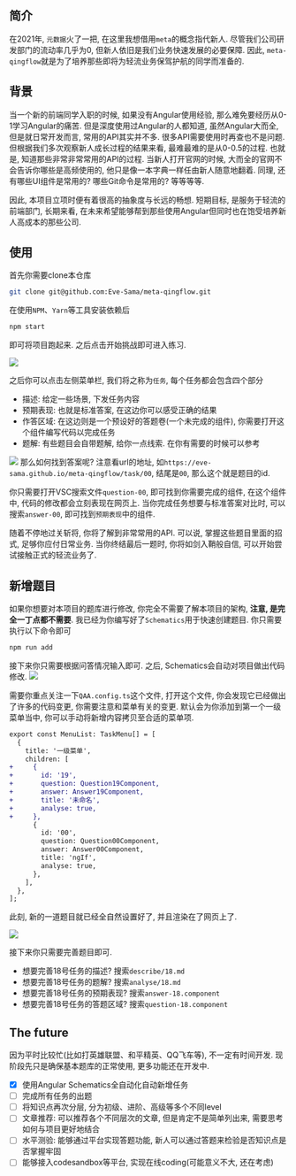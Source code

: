 ## 简介

在2021年, `元数据`火了一把, 在这里我想借用`meta`的概念指代新人. 尽管我们公司研发部门的流动率几乎为0, 但新人依旧是我们业务快速发展的必要保障. 因此, `meta-qingflow`就是为了培养那些即将为轻流业务保驾护航的同学而准备的.

## 背景

当一个新的前端同学入职的时候, 如果没有Angular使用经验, 那么难免要经历从0-1学习Angular的痛苦. 但是深度使用过Angular的人都知道, 虽然Angular大而全, 但是就日常开发而言, 常用的API其实并不多. 很多API需要使用时再查也不是问题. 但根据我们多次观察新人成长过程的结果来看, 最难最难的是从0-0.5的过程. 也就是, 知道那些非常非常常用的API的过程. 当新人打开官网的时候, 大而全的官网不会告诉你哪些是高频使用的, 他只是像一本字典一样任由新人随意地翻着. 同理, 还有哪些UI组件是常用的? 哪些Git命令是常用的? 等等等等.

因此, 本项目立项时便有着很高的抽象度与长远的畅想. 短期目标, 是服务于轻流的前端部门, 长期来看, 在未来希望能够帮到那些使用Angular但同时也在饱受培养新人高成本的那些公司.

## 使用

首先你需要clone本仓库

```bash
git clone git@github.com:Eve-Sama/meta-qingflow.git
```
在使用`NPM`、`Yarn`等工具安装依赖后
```bash
npm start
```
即可将项目跑起来. 之后点击开始挑战即可进入练习.

![][首页]

之后你可以点击左侧菜单栏, 我们将之称为`任务`, 每个任务都会包含四个部分
 - 描述: 给定一些场景, 下发任务内容
 - 预期表现: 也就是标准答案, 在这边你可以感受正确的结果
 - 作答区域: 在这边则是一个预设好的答题卷(一个未完成的组件), 你需要打开这个组件编写代码以完成任务
 - 题解: 有些题目会自带题解, 给你一点线索. 在你有需要的时候可以参考

![][做题]
那么如何找到答案呢? 注意看url的地址, 如`https://eve-sama.github.io/meta-qingflow/task/00`, 结尾是`00`, 那么这个就是题目的id.

你只需要打开VSC搜索文件`question-00`, 即可找到你需要完成的组件, 在这个组件中, 代码的修改都会立刻表现在网页上. 当你完成任务想要与标准答案对比时, 可以搜索`answer-00`, 即可找到`预期表现`中的组件. 

随着不停地过关斩将, 你将了解到非常常用的API. 可以说, 掌握这些题目里面的招式, 足够你应付日常业务. 当你终结最后一题时, 你将如剑入鞘般自信, 可以开始尝试接触正式的轻流业务了.

## 新增题目

如果你想要对本项目的题库进行修改, 你完全不需要了解本项目的架构, **注意, 是完全一丁点都不需要**. 我已经为你编写好了`Schematics`用于快速创建题目. 你只需要执行以下命令即可
```bash
npm run add
```

接下来你只需要根据问答情况输入即可. 之后, Schematics会自动对项目做出代码修改. 
![][npm run add]

需要你重点关注一下`QAA.config.ts`这个文件, 打开这个文件, 你会发现它已经做出了许多的代码变更, 你需要注意和菜单有关的变更. 默认会为你添加到第一个一级菜单当中, 你可以手动将新增内容拷贝至合适的菜单项.
```diff
export const MenuList: TaskMenu[] = [
  {
    title: '一级菜单',
    children: [
+     {
+       id: '19',
+       question: Question19Component,
+       answer: Answer19Component,
+       title: '未命名',
+       analyse: true,
+     },
      {
        id: '00',
        question: Question00Component,
        answer: Answer00Component,
        title: 'ngIf',
        analyse: true,
      },
    ],
  },
];
```

此刻, 新的一道题目就已经全自然设置好了, 并且渲染在了网页上了.

![][添加demo]

接下来你只需要完善题目即可.

 - 想要完善18号任务的描述? 搜索`describe/18.md`
 - 想要完善18号任务的题解? 搜索`analyse/18.md`
 - 想要完善18号任务的预期表现? 搜索`answer-18.component`
 - 想要完善18号任务的答题区域? 搜索`question-18.component`

## The future

因为平时比较忙(比如打英雄联盟、和平精英、QQ飞车等), 不一定有时间开发. 现阶段先只是确保基本题库的正常使用, 更多功能还在开发中. 

- [x] 使用Angular Schematics全自动化自动新增任务
- [ ] 完成所有任务的出题
- [ ] 将知识点再次分层, 分为初级、进阶、高级等多个不同level
- [ ] 文章推荐: 可以推荐各个不同层次的文章, 但是肯定不是简单列出来, 需要思考如何与项目更好地结合
- [ ] 水平测验: 能够通过平台实现答题功能, 新人可以通过答题来检验是否知识点是否掌握牢固
- [ ] 能够接入codesandbox等平台, 实现在线coding(可能意义不大, 还在考虑)

[首页]:https://file.qingflow.com/uploads/file/b49395ce-d31e-42a8-bccc-6f0b774fb106.png
[做题]:https://file.qingflow.com/uploads/file/8373b7e6-4221-48b8-81f3-a4c24e0f4406.png
[描述]:https://file.qingflow.com/uploads/file/d4f5138b-7fae-4dc5-a782-84499bdd34da.png
[npm run add]:https://file.qingflow.com/uploads/file/35d7cb7d-fd8b-406f-ac98-c162da237f3b.png
[添加demo]:https://file.qingflow.com/uploads/file/308df60d-1b08-4cb2-976d-23212495409e.png
